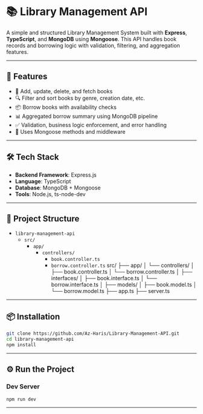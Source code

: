 # 📚 Library Management API

A simple and structured Library Management System built with **Express**, **TypeScript**, and **MongoDB** using **Mongoose**. This API handles book records and borrowing logic with validation, filtering, and aggregation features.

---

## 🚀 Features

- 📖 Add, update, delete, and fetch books
- 🔍 Filter and sort books by genre, creation date, etc.
- 📦 Borrow books with availability checks
- 📊 Aggregated borrow summary using MongoDB pipeline
- ✅ Validation, business logic enforcement, and error handling
- 🔧 Uses Mongoose methods and middleware

---

## 🛠️ Tech Stack

- **Backend Framework**: Express.js
- **Language**: TypeScript
- **Database**: MongoDB + Mongoose
- **Tools**: Node.js, ts-node-dev

---

## 📁 Project Structure

* `library-management-api`
  * `src/`
    * `app/`
      * `controllers/`
        * `book.controller.ts`
        *  `borrow.controller.ts`
src/
├── app/
│ └── controllers/
│       ├── book.controller.ts
│       └── borrow.controller.ts
│ ├── interfaces/
│       ├── book.interface.ts
│       └── borrow.interface.ts
│ ├── models/
│       ├── book.model.ts
│       └── borrow.model.ts
├── app.ts
├── server.ts

---

## 📦 Installation

```bash
git clone https://github.com/Az-Haris/Library-Management-API.git
cd library-management-api
npm install
```

---

## ⚙️ Run the Project

### Dev Server

```bash
npm run dev
```

---

